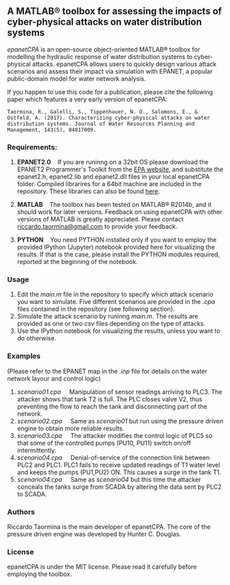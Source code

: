 ## A MATLAB® toolbox for assessing the impacts of cyber-physical attacks on water distribution systems

*epanetCPA* is an open-source object-oriented MATLAB® toolbox for modelling the hydraulic response of water distribution systems to cyber-physical attacks. epanetCPA allows users to quickly design various attack scenarios and assess their impact via simulation with EPANET, a popular public-domain model for water network analysis.

If you happen to use this code for a publication, please cite the following paper which features a very early version of epanetCPA:
```
Taormina, R., Galelli, S., Tippenhauer, N. O., Salomons, E., & Ostfeld, A. (2017). Characterizing cyber-physical attacks on water distribution systems. Journal of Water Resources Planning and Management, 143(5), 04017009.
```

### Requirements:
1. **EPANET2.0**&nbsp;&nbsp;&nbsp;&nbsp;If you are runinng on a 32bit OS please download the EPANET2 Programmer's Toolkit from the [EPA website](https://www.epa.gov/water-research/epanet), and substitute the epanet2.h, epanet2.lib and epanet2.dll files in your local epanetCPA folder. Compiled librarires for a 64bit machine are included in the repository. These libraries can also be found [here](http://epanet.de/developer/64bit.html.en).

2. **MATLAB**&nbsp;&nbsp;&nbsp;&nbsp;The toolbox has been tested on MATLAB® R2014b, and it should work for later versions. Feedback on using epanetCPA with other versions of MATLAB is greatly appreciated. Please contact riccardo.taormina@gmail.com to provide your feedback.

3. **PYTHON**&nbsp;&nbsp;&nbsp;&nbsp;You need PYTHON installed only if you want to employ the provided IPython (Jupyter) notebook provided here for visualizing the results. If that is the case, please install the PYTHON modules required, reported at the beginning of the notebook.

### Usage
1. Edit the *main.m* file in the repository to specify which attack scenario you want to simulate. Five different scenarios are provided in the *.cpa* files contained in the repository (see following section).
2. Simulate the attack scenario by runinng *main.m*. The results are provided as one or two *csv* files depending on the type of attacks.
3. Use the IPython notebook for visualizing the results, unless you want to do otherwise.

### Examples
(Please refer to the EPANET map in the *.inp* file for details on the water network layour and control logic)

1. *scenario01.cpa*&nbsp;&nbsp;&nbsp;&nbsp; Manipulation of sensor readings arriving to PLC3. The attacker shows that tank T2 is full. The PLC closes valve V2, thus preventing the flow to reach the tank and disconnecting part of the network.
2. *scenario02.cpa*&nbsp;&nbsp;&nbsp;&nbsp; Same as *scenario01* but run using the pressure driven engine to obtain more reliable results. 
3. *scenario03.cpa*&nbsp;&nbsp;&nbsp;&nbsp; The attacker modifies the control logic of PLC5 so that some of the controlled pumps (PU10, PU11) switch on/off intermittently.
4. *scenario04.cpa*&nbsp;&nbsp;&nbsp;&nbsp;  Denial-of-service of the connection link between PLC2 and PLC1. PLC1 fails to receive updated readings of T1 water level and keeps the pumps (PU1,PU2) ON. This causes a surge in the tank T1.
5. *scenario04.cpa*&nbsp;&nbsp;&nbsp;&nbsp;   Same as *scenario04* but this time the attacker conceals the tanks surge from SCADA by altering the data sent by PLC2 to SCADA.

### Authors
Riccardo Taormina is the main developer of epanetCPA. The core of the pressure driven engine was developed by Hunter C. Douglas.

### License
epanetCPA is under the MIT license. Please read it carefully before employing the toolbox.
